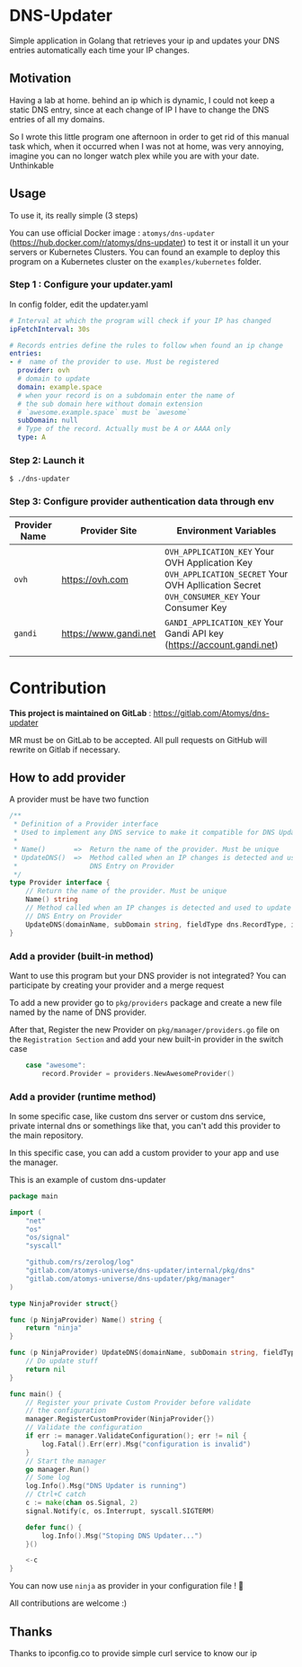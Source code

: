 # DNS-Updater

Simple application in Golang that retrieves your ip and updates your DNS entries automatically each time your IP changes.

## Motivation

Having a lab at home. behind an ip which is dynamic, I could not keep a static DNS entry, since at each change of IP I have to change the DNS entries of all my domains.

So I wrote this little program one afternoon in order to get rid of this manual task which, when it occurred when I was not at home, was very annoying, imagine you can no longer watch plex while you are with your date. Unthinkable

## Usage

To use it, its really simple (3 steps)

You can use official Docker image : `atomys/dns-updater` (https://hub.docker.com/r/atomys/dns-updater) to test it or install it un your servers or Kubernetes Clusters. You can found an example to deploy this program on a Kubernetes cluster on the `examples/kubernetes` folder.

### Step 1 : Configure your updater.yaml
In config folder, edit the updater.yaml

```yaml
# Interval at which the program will check if your IP has changed
ipFetchInterval: 30s

# Records entries define the rules to follow when found an ip change
entries:
- #  name of the provider to use. Must be registered
  provider: ovh
  # domain to update
  domain: example.space
  # when your record is on a subdomain enter the name of
  # the sub domain here without domain extension
  # `awesome.example.space` must be `awesome`
  subDomain: null
  # Type of the record. Actually must be A or AAAA only
  type: A
```

### Step 2: Launch it
```
$ ./dns-updater
```

### Step 3: Configure provider authentication data through env

| Provider Name | Provider Site         | Environment Variables                                                                                                                                |
| ------------- | --------------------- | ---------------------------------------------------------------------------------------------------------------------------------------------------- |
| `ovh`         | https://ovh.com       | `OVH_APPLICATION_KEY` Your OVH Application Key<br /> `OVH_APPLICATION_SECRET` Your OVH Apllication Secret<br /> `OVH_CONSUMER_KEY` Your Consumer Key |
| `gandi`       | https://www.gandi.net | `GANDI_APPLICATION_KEY` Your Gandi API key (https://account.gandi.net)                                                                               |
|               |                       |                                                                                                                                                      |

# Contribution

**This project is maintained on GitLab** : https://gitlab.com/Atomys/dns-updater

MR must be on GitLab to be accepted. All pull requests on GitHub will rewrite on Gitlab if necessary.

## How to add provider 

A provider must be have two function
```go
/**
 * Definition of a Provider interface
 * Used to implement any DNS service to make it compatible for DNS Updater
 *
 * Name()       =>  Return the name of the provider. Must be unique
 * UpdateDNS()  =>  Method called when an IP changes is detected and used to update
 *                  DNS Entry on Provider
 */
type Provider interface {
	// Return the name of the provider. Must be unique
	Name() string
	// Method called when an IP changes is detected and used to update
	// DNS Entry on Provider
	UpdateDNS(domainName, subDomain string, fieldType dns.RecordType, ip net.IP) error
}
```

### Add a provider (built-in method)
Want to use this program but your DNS provider is not integrated? You can participate by creating your provider and a merge request

To add a new provider go to `pkg/providers` package and create a new file named by the name of DNS provider.

After that, Register the new Provider on `pkg/manager/providers.go` file on the `Registration Section`
and add your new built-in provider in the switch case
```go
	case "awesome":
		record.Provider = providers.NewAwesomeProvider()
```

### Add a provider (runtime method)
In some specific case, like custom dns server or custom dns service, private internal dns or somethings like that, 
you can't add this provider to the main repository. 

In this specific case, you can add a custom provider to your app and use the manager.

This is an example of custom dns-updater 
```go
package main

import (
	"net"
	"os"
	"os/signal"
	"syscall"

	"github.com/rs/zerolog/log"
	"gitlab.com/atomys-universe/dns-updater/internal/pkg/dns"
	"gitlab.com/atomys-universe/dns-updater/pkg/manager"
)

type NinjaProvider struct{}

func (p NinjaProvider) Name() string {
	return "ninja"
}

func (p NinjaProvider) UpdateDNS(domainName, subDomain string, fieldType dns.RecordType, ip net.IP) error {
	// Do update stuff
	return nil
}

func main() {
	// Register your private Custom Provider before validate
	// the configuration
	manager.RegisterCustomProvider(NinjaProvider{})
	// Validate the configuration
	if err := manager.ValidateConfiguration(); err != nil {
		log.Fatal().Err(err).Msg("configuration is invalid")
	}
	// Start the manager
	go manager.Run()
	// Some log
	log.Info().Msg("DNS Updater is running")
	// Ctrl+C catch
	c := make(chan os.Signal, 2)
	signal.Notify(c, os.Interrupt, syscall.SIGTERM)

	defer func() {
		log.Info().Msg("Stoping DNS Updater...")
	}()

	<-c
}
```
You can now use `ninja` as provider in your configuration file ! 🎉

All contributions are welcome :)

## Thanks
Thanks to ipconfig.co to provide simple curl service to know our ip
